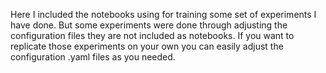 Here I included the notebooks using for training some set of experiments I have done. But some experiments were done through adjusting the configuration files they are not included as notebooks. If you want to replicate those experiments on your own you can easily adjust the configuration .yaml files as you needed.